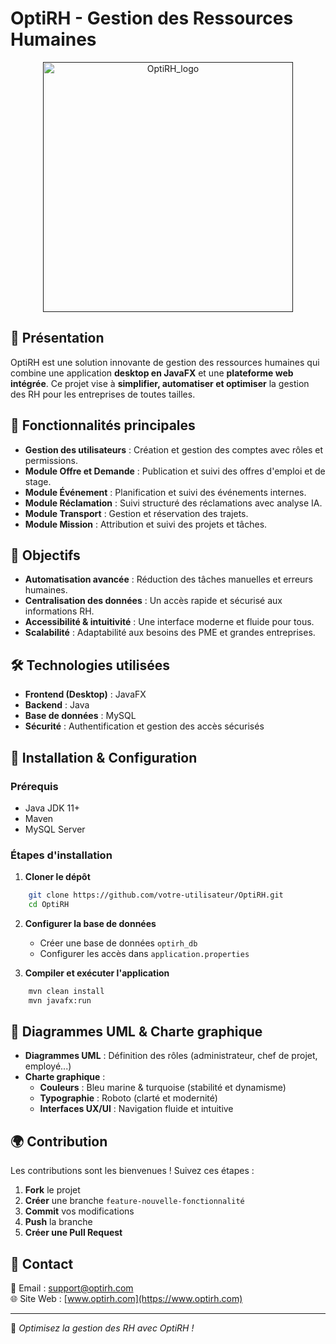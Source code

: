 # OptiRH - Gestion des Ressources Humaines

<p align="center"><a href="" target="_blank"><img src="https://github.com/user-attachments/assets/0f3bdb15-6321-42da-b294-c12b76d025d3" width="400" alt="OptiRH_logo"></a></p>

## 📌 Présentation
OptiRH est une solution innovante de gestion des ressources humaines qui combine une application **desktop en JavaFX** et une **plateforme web intégrée**. 
Ce projet vise à **simplifier, automatiser et optimiser** la gestion des RH pour les entreprises de toutes tailles.

## 🚀 Fonctionnalités principales
- **Gestion des utilisateurs** : Création et gestion des comptes avec rôles et permissions.
- **Module Offre et Demande** : Publication et suivi des offres d'emploi et de stage.
- **Module Événement** : Planification et suivi des événements internes.
- **Module Réclamation** : Suivi structuré des réclamations avec analyse IA.
- **Module Transport** : Gestion et réservation des trajets.
- **Module Mission** : Attribution et suivi des projets et tâches.

## 🎯 Objectifs
- **Automatisation avancée** : Réduction des tâches manuelles et erreurs humaines.
- **Centralisation des données** : Un accès rapide et sécurisé aux informations RH.
- **Accessibilité & intuitivité** : Une interface moderne et fluide pour tous.
- **Scalabilité** : Adaptabilité aux besoins des PME et grandes entreprises.

## 🛠️ Technologies utilisées
- **Frontend (Desktop)** : JavaFX
- **Backend** : Java
- **Base de données** : MySQL
- **Sécurité** : Authentification et gestion des accès sécurisés

## 📖 Installation & Configuration
### Prérequis
- Java JDK 11+
- Maven
- MySQL Server

### Étapes d'installation
1. **Cloner le dépôt**
```bash
    git clone https://github.com/votre-utilisateur/OptiRH.git
    cd OptiRH
```
2. **Configurer la base de données**
   - Créer une base de données `optirh_db`
   - Configurer les accès dans `application.properties`

3. **Compiler et exécuter l'application**
```bash
    mvn clean install
    mvn javafx:run
```

## 📌 Diagrammes UML & Charte graphique
- **Diagrammes UML** : Définition des rôles (administrateur, chef de projet, employé...)
- **Charte graphique** : 
  - **Couleurs** : Bleu marine & turquoise (stabilité et dynamisme)
  - **Typographie** : Roboto (clarté et modernité)
  - **Interfaces UX/UI** : Navigation fluide et intuitive

## 🌍 Contribution
Les contributions sont les bienvenues ! Suivez ces étapes :
1. **Fork** le projet
2. **Créer** une branche `feature-nouvelle-fonctionnalité`
3. **Commit** vos modifications
4. **Push** la branche
5. **Créer une Pull Request**

## 📩 Contact
📧 Email : support@optirh.com  
🌐 Site Web : [www.optirh.com](https://www.optirh.com)

---

🚀 *Optimisez la gestion des RH avec OptiRH !*
